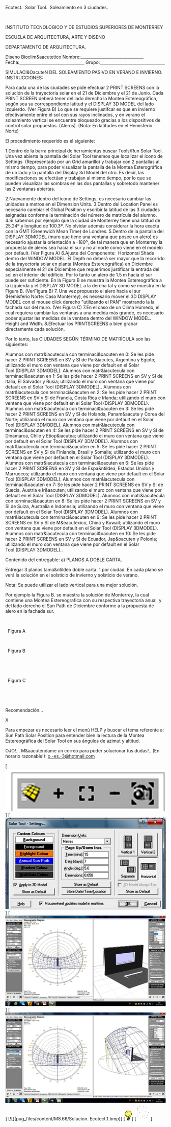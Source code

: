 

Ecotect.  Solar Tool.  Soleamiento en 3 ciudades.




 




 INSTITUTO TECNOLOGICO Y DE ESTUDIOS SUPERIORES DE MONTERREY 

ESCUELA DE ARQUITECTURA, ARTE Y DISENO 

DEPARTAMENTO DE ARQUITECTURA.


Diseno Bioclim&aacutetico
Nombre:_______________________________ 
Fecha:________________________________ 
Grupo:________________________________ 

SIMULACI&OacuteN DEL SOLEAMIENTO PASIVO EN VERANO E INVIERNO. 
INSTRUCCIONES: 
 
Para cada una de las ciudades se pide efectuar 2 PRINT SCREENS con la solución de la trayectoria solar en el 21 de Diciembre y el 21 de Junio. Cada PRINT SCREEN deberá tener del lado derecho la Montea Estereográfica, según sea su correspondiente latitud y el DISPLAY 3D MODEL del lado izquierdo. (Ver Figura B) 
Lo que se requiere justifcar es que en invierno efectivamente entre el sol con sus rayos inclinados, y en verano el soleamiento vertical se encuentre bloqueado gracias a los dispositivos de control solar propuestos. (Aleros). (Nota: En latitudes en el Hemisferio Norte) 

El procedimiento requerido es el siguiente: 

1.Dentro de la barra principal de herramientas buscar Tools/Run Solar Tool. Una vez abierta la pantalla del Solar Tool tenemos que localizar el ícono de Settings  (Representado por un Grid amarillo) y trabajar con 2 pantallas al mismo tiempo, para poder visualizar la pantalla de la Montea Esterográfica de un lado y la pantalla del Display 3d Model del otro. Es decir, las modificaciones se efectúan y trabajan al mismo tiempo, por lo que se pueden visualizar las sombras en las dos pantallas y sobretodo mantener las 2 ventanas abiertas. 

2.Nuevamente dentro del ícono de Settings, es necesario cambiar las unidades a metros en el Dimension Units. 
3.Dentro del Location Panel es necesario cambiar el Global Position y escribir la latitud de las 3 ciudades asignadas conforme la terminación del número de matrícula del alumno. 
4.Si sabemos por ejemplo que la ciudad de Monterrey tiene una latitud de 25.24º y longitud de 100.3º. No olvidar además considerar la hora exacta con la GMT (Greenwich Mean Time) de Londres. 
5.Dentro de la pantalla del DISPLAY 3DMODEL (muro que tiene una ventana que posée un alero) es necesario ajustar la orientación a -180º, de tal manera que en Monterrey la propuesta de aleros sea hacia el sur y no al norte como viene en el modelo por default. (Ver Figura A) 
6.Ajuste del Componente:  Horizontal Shade dentro del WINDOW MODEL. El Depth no deberá ser mayor que la recorrido de la trayectoria solar en planta (Montea Estereográfica) en Diciembre especialmente el 21 de Diciembre que requerimos justificar la entrada del sol en el interior del edificio. Por lo tanto un alero de 1.5 m hacia el sur puede ser suficiente. En la Figura B se muestra la Montea Estereográfica a la izquierda y el DISPLAY 3D MODEL a la dercha tal y como se muestra en la Figura B. (VerFigura B) 
7. Una vez propuesto el alero hacia el sur (Hemisferio Norte: Caso Monterrey), es necesario mover el 3D DISPLAY MODEL con el mouse click derecho "utilizando el PAN" mostrando la la fachada sur del muro. (Ver Figura C) 
7.En el caso de un Clima Húmedo, el cual requiera cambiar las ventanas a una medida más grande, es necesario poder ajustar las medidas de la ventana dentro del WINDOW MODEL. Height and Width. 
8.Efectuar los PRINTSCREENS o bien grabar directamente cada solución. 

Por lo tanto, las CIUDADES SEGÚN TÉRMINO DE MATRÍCULA son las siguientes: 

Alumnos con matr&iacutecula con terminaci&oacuten en 0: Se les pide hacer 2 PRINT SCREENS en SV y SI de Par&iacutes, Argentina y Egipto; utilizando el muro con ventana que viene por default en el Solar Tool (DISPLAY 3DMODEL). 
Alumnos con matr&iacutecula con terminaci&oacuten en 1: Se les pide hacer 2 PRINT SCREENS en SV y SI de Italia, El Salvador y Rusia; utilizando el muro con ventana que viene por default en el Solar Tool (DISPLAY 3DMODEL).. 
Alumnos con matr&iacutecula con terminaci&oacuten en 2: Se les pide hacer 2 PRINT SCREENS en SV y SI de Francia, Costa Rica e Irlanda; utilizando el muro con ventana que viene por default en el Solar Tool (DISPLAY 3DMODEL). 
Alumnos con matr&iacutecula con terminaci&oacuten en 3: Se les pide hacer 2 PRINT SCREENS en SV y SI de Holanda, Panam&aacute y Corea del Norte; utilizando el muro con ventana que viene por default en el Solar Tool (DISPLAY 3DMODEL). 
Alumnos con matr&iacutecula con terminaci&oacuten en 4: Se les pide hacer 2 PRINT SCREENS en SV y SI de Dinamarca, Chile y Etiop&iacutea; utilizando el muro con ventana que viene por default en el Solar Tool (DISPLAY 3DMODEL). 
Alumnos con matr&iacutecula con terminaci&oacuten en 5: Se les pide hacer 2 PRINT SCREENS en SV y SI de Finlandia, Brasil y Somalia; utilizando el muro con ventana que viene por default en el Solar Tool (DISPLAY 3DMODEL). 
Alumnos con matr&iacutecula con terminaci&oacuten en 6: Se les pide hacer 2 PRINT SCREENS en SV y SI de Espa&ntildea, Estados Unidos y Marruecos; utilizando el muro con ventana que viene por default en el Solar Tool (DISPLAY 3DMODEL). 
Alumnos con matr&iacutecula con terminaci&oacuten en 7: Se les pide hacer 2 PRINT SCREENS en SV y SI de Suecia, Austria e Ir&aacuten; utilizando el muro con ventana que viene por default en el Solar Tool (DISPLAY 3DMODEL). 
Alumnos con matr&iacutecula con terminaci&oacuten en 8: Se les pide hacer 2 PRINT SCREENS en SV y SI de Suiza, Australia e Indonesia; utilizando el muro con ventana que viene por default en el Solar Tool (DISPLAY 3DMODEL). 
Alumnos con matr&iacutecula con terminaci&oacuten en 9: Se les pide hacer 2 PRINT SCREENS en SV y SI de M&eacutexico, China y Kuwait; utilizando el muro con ventana que viene por default en el Solar Tool (DISPLAY 3DMODEL). 
Alumnos con matr&iacutecula con terminaci&oacuten en 10: Se les pide hacer 2 PRINT SCREENS en SV y SI de Ecuador, Jap&oacuten y Polonia; utilizando el muro con ventana que viene por default en el Solar Tool (DISPLAY 3DMODEL).. 

Contenido del entregable: 
a) PLANOS A DOBLE CARTA. 

Entregar 3 planos tama&ntildeo doble carta. 1 por ciudad. 
En cada plano se verá la solución en el solsticio de invierno y solsticio de verano. 

Nota: Se puede utilizar el lado vertical para una mejor solución. 


Por ejemplo la Figura B. se muestra la solución de Monterrey, la cual contiene una Montea Estereografica con su respectiva trayectoría anual, y del lado derecho el Sun Path de Diciembre conforme a la propuesta de alero en la fachada sur. 


 
 

 
 Figura A 




 
 

 
 Figura B 

  


 
 

 
 Figura C 

  

 


















Recomendación...




X






 Para empezar es necesario leer el menú HELP y buscar el tema referente a: 
Sun Path Solar Position para entender bien la lectura de la Montea Estereográfica del Solar Tool en sus ángulos de azimut y altitud. 







 OJO!... 
M&aacutendame un correo para poder solucionar tus dudas!.. (En horario razonable!): o.-es.-3@hotmail.com




[![](pug_files/content/M8.66/Ecotect.9.jpg)]
[![](pug_files/content/M8.66/Ecotect.5.jpg)]
[![](pug_files/content/M8.66/Ecotect.3.jpg)]
[![](pug_files/content/M8.66/Ecotect.4.jpg)]
[![](pug_files/content/M8.66/Solucion. Ecotect.1.bmp)]
[![](pug_files/content/M8.66/sugerencias.gif)]
[![](pug_files/content/M8.66/email_41.gif)]
